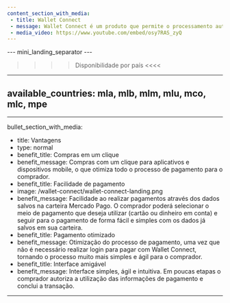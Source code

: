 ```yaml
---
content_section_with_media: 
 - title: Wallet Connect
 - message: Wallet Connect é um produto que permite o processamento automático de pagamentos através da carteira digital do Mercado Pago. Por meio da aprovação do comprador, é possível realizar pagamentos utilizando saldo disponível na conta do Mercado Pago ou cartões.
 - media_video: https://www.youtube.com/embed/osy7RAS_zyQ
---
```


--- mini_landing_separator ---

>>>> Disponibilidade por país <<<<
---
available_countries: mla, mlb, mlm, mlu, mco, mlc, mpe
---

---
bullet_section_with_media: 
 - title: Vantagens
 - type: normal
 - benefit_title: Compras em um clique
 - benefit_message: Compras com um clique para aplicativos e dispositivos mobile, o que otimiza todo o processo de pagamento para o comprador.
 - benefit_title: Facilidade de pagamento
 - image: /wallet-connect/wallet-connect-landing.png
 - benefit_message: Facilidade ao realizar pagamentos através dos dados salvos na carteira Mercado Pago. O comprador poderá selecionar o meio de pagamento que deseja utilizar (cartão ou dinheiro em conta) e seguir para o pagamento de forma fácil e simples com os dados já salvos em sua carteira.
 - benefit_title: Pagamento otimizado
 - benefit_message: Otimização do processo de pagamento, uma vez que não é necessário realizar login para pagar com Wallet Connect, tornando o processo muito mais simples e ágil para o comprador.
 - benefit_title: Interface amigável
 - benefit_message: Interface simples, ágil e intuitiva. Em poucas etapas o comprador autoriza a utilização das informações de pagamento e conclui a transação.
---